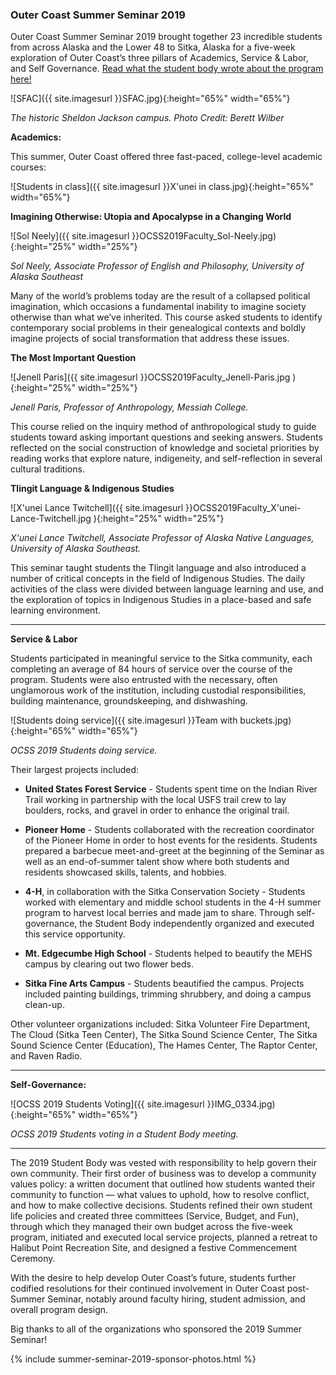 ### Outer Coast Summer Seminar 2019

Outer Coast Summer Seminar 2019 brought together 23 incredible students from across Alaska and the Lower 48 to Sitka, Alaska for a five-week exploration of Outer Coast’s three pillars of Academics, Service & Labor, and Self Governance. [Read what the student body wrote about the program here!](https://docs.google.com/document/d/1NWfMkUT0godGk7DeZCkmCFOEja0tPPVbaxcmC830g_0/edit)

<!-- This inserts the campus image -->
![SFAC]({{ site.imagesurl }}SFAC.jpg){:height="65%" width="65%"}

_The historic Sheldon Jackson campus. Photo Credit: Berett Wilber_

<strong>Academics:</strong>

This summer, Outer Coast offered three fast-paced, college-level academic courses:

<!-- This inserts the campus image -->
![Students in class]({{ site.imagesurl }}X'unei in class.jpg){:height="65%" width="65%"}

<strong>Imagining Otherwise: Utopia and Apocalypse in a Changing World</strong>

<!-- This inserts the image -->
![Sol Neely]({{ site.imagesurl }}OCSS2019Faculty_Sol-Neely.jpg){:height="25%" width="25%"}

_Sol Neely, Associate Professor of English and Philosophy, University of Alaska Southeast_

Many of the world’s problems today are the result of a collapsed political imagination, which occasions a fundamental inability to imagine society otherwise than what we’ve inherited. This course asked students to identify contemporary social problems in their genealogical contexts and boldly imagine projects of social transformation that address these issues.

<strong>The Most Important Question</strong>

<!-- This inserts image -->
![Jenell Paris]({{ site.imagesurl }}OCSS2019Faculty_Jenell-Paris.jpg ){:height="25%" width="25%"}

_Jenell Paris, Professor of Anthropology, Messiah College._

This course relied on the inquiry method of anthropological study to guide students toward asking important questions and seeking answers. Students reflected on the social construction of knowledge and societal priorities by reading works that explore nature, indigeneity, and self-reflection in several cultural traditions.

<strong>Tlingit Language & Indigenous Studies</strong>

<!-- This inserts the image -->
![X'unei Lance Twitchell]({{ site.imagesurl }}OCSS2019Faculty_X'unei-Lance-Twitchell.jpg ){:height="25%" width="25%"}

_X‘unei Lance Twitchell, Associate Professor of Alaska Native Languages, University of Alaska Southeast._

This seminar taught students the Tlingit language and also introduced a number of critical concepts in the field of Indigenous Studies. The daily activities of the class were divided between language learning and use, and the exploration of topics in Indigenous Studies in a place-based and safe learning environment.

***

<strong>Service & Labor</strong>

Students participated in meaningful service to the Sitka community, each completing an average of 84 hours of service over the course of the program. Students were also entrusted with the necessary, often unglamorous work of the institution, including custodial responsibilities, building maintenance, groundskeeping, and dishwashing. 

<!-- This inserts the image -->
![Students doing service]({{ site.imagesurl }}Team with buckets.jpg){:height="65%" width="65%"}

_OCSS 2019 Students doing service._

Their largest projects included:

- <strong>United States Forest Service</strong> - Students spent time on the Indian River Trail working in partnership with the local USFS trail crew to lay boulders, rocks, and gravel in order to enhance the original trail.  

- <strong>Pioneer Home</strong> - Students collaborated with the recreation coordinator of the Pioneer Home in order to host events for the residents. Students prepared a barbecue meet-and-greet at the beginning of the Seminar as well as an end-of-summer talent show where both students and residents showcased skills, talents, and hobbies.

- <strong>4-H</strong>, in collaboration with the Sitka Conservation Society - Students worked with elementary and middle school students in the 4-H summer program to harvest local berries and made jam to share. Through self-governance, the Student Body independently organized and executed this service opportunity.

- <strong>Mt. Edgecumbe High School</strong> - Students helped to beautify the MEHS campus by clearing out two flower beds.

- <strong>Sitka Fine Arts Campus</strong> - Students beautified the campus. Projects included painting buildings, trimming shrubbery, and doing a campus clean-up.

Other volunteer organizations included: Sitka Volunteer Fire Department, The Cloud (Sitka Teen Center), The Sitka Sound Science Center, The Sitka Sound Science Center (Education), The Hames Center, The Raptor Center, and Raven Radio.

***

<strong>Self-Governance:</strong>

![OCSS 2019 Students Voting]({{ site.imagesurl }}IMG_0334.jpg){:height="65%" width="65%"}

_OCSS 2019 Students voting in a Student Body meeting._

***

The 2019 Student Body was vested with responsibility to help govern their own community. Their first order of business was to develop a community values policy: a written document that outlined how students wanted their community to function — what values to uphold, how to resolve conflict, and how to make collective decisions. Students refined their own student life policies and created three committees (Service, Budget, and Fun), through which they managed their own budget across the five-week program, initiated and executed local service projects, planned a retreat to Halibut Point Recreation Site, and designed a festive Commencement Ceremony. 

With the desire to help develop Outer Coast’s future, students further codified resolutions for their continued involvement in Outer Coast post-Summer Seminar, notably around faculty hiring, student admission, and overall program design. 

Big thanks to all of the organizations who sponsored the 2019 Summer Seminar!

<!-- This inserts the logo images -->
{% include summer-seminar-2019-sponsor-photos.html %}

